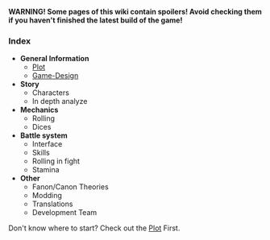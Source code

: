 

**WARNING! Some pages of this wiki contain spoilers! Avoid checking them if you haven't finished the latest build of the game!**

### Index

- **General Information**
	- [Plot](./general/Plot.md#)
	- [Game-Design](./general/Game-Design.md#)
- **Story**
	- Characters
	- In depth analyze
- **Mechanics**
	- Rolling
	- Dices
- **Battle system**
	- Interface
	- Skills
	- Rolling in fight
	- Stamina
- **Other**
	- Fanon/Canon Theories
	- Modding
	- Translations
	- Development Team

Don't know where to start? Check out the [Plot](./general/Plot.md#) First.